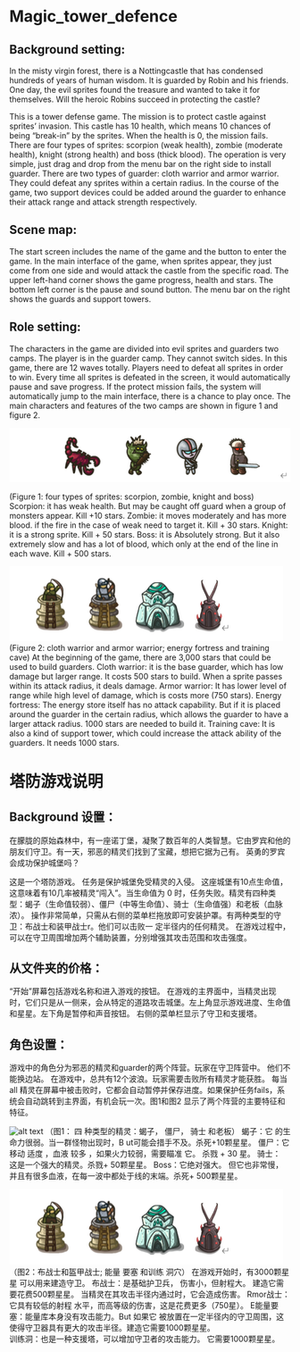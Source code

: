 # Magic_tower_defence
## Background setting:
In the misty virgin forest, there is a Nottingcastle that has condensed hundreds of years of human wisdom. It is guarded by Robin and his friends. One day, the evil sprites found the treasure and wanted to take it for themselves. Will the heroic Robins succeed in protecting the castle?

This is a tower defense game. The mission is to protect castle against sprites’ invasion. This castle has 10 health, which means 10 chances of being “break-in” by the sprites. When the health is 0, the mission fails. There are four types of sprites: scorpion (weak health), zombie (moderate health), knight (strong health) and boss (thick blood). 
The operation is very simple, just drag and drop from the menu bar on the right side to install guarder. There are two types of guarder: cloth warrior and armor warrior. They could defeat any sprites within a certain radius. In the course of the game, two support devices could be added around the guarder to enhance their attack range and attack strength respectively.

## Scene map:
The start screen includes the name of the game and the button to enter the game. In the main interface of the game, when sprites appear, they just come from one side and would attack the castle from the specific road. The upper left-hand corner shows the game progress, health and stars. The bottom left corner is the pause and sound button. The menu bar on the right shows the guards and support towers.

## Role setting:
The characters in the game are divided into evil sprites and guarders two camps. The player is in the guarder camp. They cannot switch sides. In this game, there are 12 waves totally. Players need to defeat all sprites in order to win. Every time all sprites is defeated in the screen, it would automatically pause and save progress. If the protect mission fails, the system will automatically jump to the main interface, there is a chance to play once. The main characters and features of the two camps are shown in figure 1 and figure 2. 

![alt text](Images/enemies.PNG)
      
(Figure 1: four types of sprites: scorpion, zombie, knight and boss)
Scorpion: it has weak health. But may be caught off guard when a group of monsters appear. Kill +10 stars. 
Zombie: it moves moderately and has more blood. if the fire in the case of weak need to target it. Kill + 30 stars. 
Knight: it is a strong sprite. Kill + 50 stars. 
Boss: it is Absolutely strong. But it also extremely slow and has a lot of blood, which only at the end of the line in each wave. Kill + 500 stars.
 
 
![alt text](Images/Towers.PNG)
(Figure 2: cloth warrior and armor warrior; energy fortress and training cave)
At the beginning of the game, there are 3,000 stars that could be used to build guarders.
Cloth warrior: it is the base guarder, which has low damage but larger range. It costs 500 stars to build. When a sprite passes within its attack radius, it deals damage. 
Armor warrior: It has lower level of range while high level of damage, which is costs more (750 stars). 
Energy fortress: The energy store itself has no attack capability. But if it is placed around the guarder in the certain radius, which allows the guarder to have a larger attack radius. 1000 stars are needed to build it. 
Training cave: It is also a kind of support tower, which could increase the attack ability of the guarders. It needs 1000 stars. 

# 塔防游戏说明

## Background 设置：
在朦胧的原始森林中，有一座诺丁堡，凝聚了数百年的人类智慧。它由罗宾和他的朋友们守卫。有一天，邪恶的精灵们找到了宝藏，想把它据为己有。  英勇的罗宾会成功保护城堡吗？

 这是一个塔防游戏。 任务是保护城堡免受精灵的入侵。 这座城堡有10点生命值，这意味着有10几率被精灵“闯入”。当生命值为 0 时，任务失败。精灵有四种类型：蝎子（生命值较弱）、僵尸（中等生命值）、骑士（生命值强）和老板（血脉浓）。 
操作非常简单，只需从右侧的菜单栏拖放即可安装护罩。有两种类型的守卫：布战士和装甲战士r。他们可以击败一  定半径内的任何精灵。 在游戏过程中，可以在守卫周围增加两个辅助装置，分别增强其攻击范围和攻击强度。

## 从文件夹的价格：
“开始”屏幕包括游戏名称和进入游戏的按钮。 在游戏的主界面中，当精灵出现时，它们只是从一侧来，会从特定的道路攻击城堡。左上角显示游戏进度、生命值和星星。左下角是暂停和声音按钮。 右侧的菜单栏显示了守卫和支援塔。

## 角色设置：
游戏中的角色分为邪恶的精灵和guarder的两个阵营。玩家在守卫阵营中。 他们不能换边站。 在游戏中，总共有12个波浪。玩家需要击败所有精灵才能获胜。 每当 all 精灵在屏幕中被击败时，它都会自动暂停并保存进度。如果保护任务fails，系统会自动跳转到主界面，有机会玩一次。图1和图2   显示了两个阵营的主要特征和特征。

 
![alt text](/mages/enemies.PNG)
（图1： 四 种类型的精灵：蝎子， 僵尸， 骑士 和老板）
蝎子：它  的生命力很弱。当一群怪物出现时，B ut可能会措手不及。杀死+10颗星星。 
僵尸：它移动 适度 ，血液 较多 ，如果火力较弱，需要瞄准 它。 杀戮 + 30 星。 
骑士： 这是一个强大的精灵。杀戮+ 50颗星星。 
Boss：它绝对强大。 但它也非常慢，并且有很多血液，在每一波中都处于线的末端。杀死+ 500颗星星。
 
 
![alt text](Images/Towers.PNG)
（图2：布战士和盔甲战士; 能量 要塞 和训练 洞穴）
在游戏开始时，有3000颗星星  可以用来建造守卫。 
布战士：是基础护卫兵，   伤害小，但射程大。 建造它需要花费500颗星星。 当精灵在其攻击半径内通过时，它会造成伤害。 
Rmor战士：它具有较低的射程  水平，而高等级的伤害，这是花费更多（750星）。 
E能量要塞：能量库本身没有攻击能力。But 如果它   被放置在一定半径内的守卫周围，这使得守卫器具有更大的攻击半径。建造它需要1000颗星星。   
训练洞：也是一种支援塔，可以增加守卫者的攻击能力。 它需要1000颗星星。 

